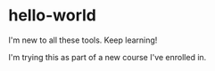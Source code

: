 # hello-world
I'm new to all these tools. Keep learning!

I'm trying this as part of a new course I've enrolled in.
